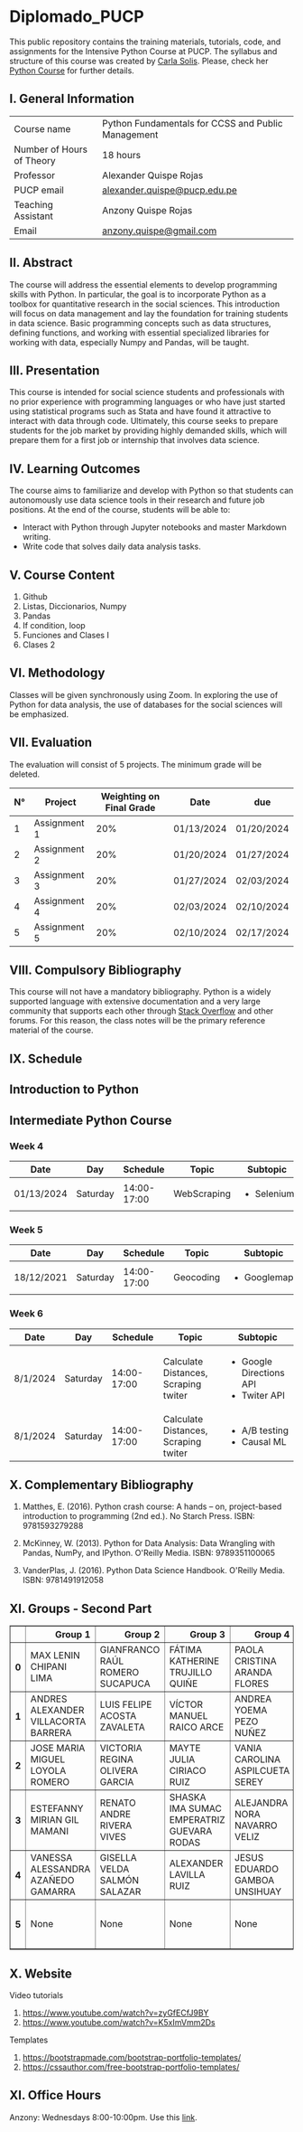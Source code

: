 # Diplomado_PUCP
This public repository contains the training materials, tutorials, code, and assignments for the Intensive Python Course at PUCP. The syllabus and structure of this course was created by [Carla Solis](https://github.com/ccsuehara). Please, check her [Python Course](https://github.com/ccsuehara/python_verano) for further details. 


## I. General Information

|      |        |
|---|---|
|Course name| Python Fundamentals for CCSS and Public Management <br>|
|Number of Hours of Theory| 18 hours <br>|
|Professor| Alexander Quispe Rojas <br>|
|PUCP email| alexander.quispe@pucp.edu.pe <br>|
|Teaching Assistant| Anzony Quispe Rojas <br>|
|Email| anzony.quispe@gmail.com |

## II. Abstract
The course will address the essential elements to develop programming skills with Python. In particular, the goal is to incorporate Python as a toolbox for quantitative research in the social sciences. This introduction will focus on data management and lay the foundation for training students in data science. Basic programming concepts such as data structures, defining functions, and working with essential specialized libraries for working with data, especially Numpy and Pandas, will be taught.

## III. Presentation
This course is intended for social science students and professionals with no prior experience with programming languages or who have just started using statistical programs such as Stata and have found it attractive to interact with data through code. Ultimately, this course seeks to prepare students for the job market by providing highly demanded skills, which will prepare them for a first job or internship that involves data science.


## IV. Learning Outcomes
The course aims to familiarize and develop with Python so that students can autonomously use data science tools in their research and future job positions. At the end of the course, students will be able to:
- Interact with Python through Jupyter notebooks and master Markdown writing.
- Write code that solves daily data analysis tasks.

## V. Course Content

1. Github
2. Listas, Diccionarios, Numpy
3. Pandas 
4. If condition, loop
5. Funciones and Clases I
6. Clases 2

## VI. Methodology
Classes will be given synchronously using Zoom. In exploring the use of Python for data analysis, the use of databases for the social sciences will be emphasized.


## VII. Evaluation
The evaluation will consist of 5 projects. The minimum grade will be deleted. 

|N°| Project | Weighting on Final Grade|Date|due
|---|---|---|---|---
|1|Assignment  1|20%|01/13/2024| 01/20/2024
|2|Assignment  2|20%|01/20/2024| 01/27/2024
|3|Assignment  3|20%|01/27/2024| 02/03/2024
|4|Assignment  4|20%|02/03/2024| 02/10/2024
|5|Assignment  5|20%|02/10/2024| 02/17/2024

## VIII. Compulsory Bibliography
This course will not have a mandatory bibliography. Python is a widely supported language with extensive documentation and a very large community that supports each other through [Stack Overflow](https://stackoverflow.com/) and other forums. For this reason, the class notes will be the primary reference material of the course.

## IX. Schedule
## Introduction to Python


<!-- |Week|Date|Day|Schedule|Topic|Subtopic
|---|---|---|---|---|---
|1|11/18/2024|Saturday|14:00-17:00| Github | <ul>  <li>Installation</li>   <li>Branches</li>   <li>Repository </li> </ul>   
|2|11/25/2024|Saturday|14:00-17:00| Basic Objects |  <ul>  <li>Lists</li>   <li>Dictionaries</li>   <li>NumPy </li> </ul>
|3|12/02/2024|Saturday|14:00-17:00| Pandas | <ul>  <li> Series </li>   <li>Indexing</li>   <li>Importing Data </li> <li> Data wrangling </li> </ul>      
|4|12/09/2024|Saturday|14:00-17:00 | If and Loops | <ul>  <li> If condition </li>   <li> For loop</li>   <li> While Loop</li>  </ul>    
|5|12/16/2024|Saturday|14:00-17:00| Functions and Classes I| <ul>  <li> Function Definitions </li>   <li> *args and **kwwargs </li>   <li> \_init_</li> <li> Attributes and Methods</li>  </ul>    
|6|12/23/2024|Saturday|14:00-17:00| Classes II | <ul>  <li> Private variables </li>   <li> Python Inheritance </li>   <li>Exceptions</li>   </ul>  -->



## Intermediate Python Course

### Week 4
|Date|Day|Schedule|Topic|Subtopic
|---|---|---|---|---
|01/13/2024|Saturday|14:00-17:00| WebScraping| <ul>  <li> Selenium </ul> 


### Week 5
|Date|Day|Schedule|Topic|Subtopic
|---|---|---|---|---
|18/12/2021|Saturday|14:00-17:00| Geocoding| <ul>  <li> Googlemaps </ul> 

 ### Week 6
|Date|Day|Schedule|Topic|Subtopic
|---|---|---|---|---
|8/1/2024|Saturday|14:00-17:00| Calculate Distances, Scraping twiter| <ul>  <li> Google Directions API <li> Twiter API</ul> 
|8/1/2024|Saturday|14:00-17:00| Calculate Distances, Scraping twiter| <ul>  <li> A/B testing <li> Causal ML</ul> 



  

## X. Complementary Bibliography
1. Matthes, E. (2016). Python crash course: A hands – on, project-based introduction to programming (2nd ed.). No Starch Press. ISBN: 9781593279288

2. McKinney, W. (2013). Python for Data Analysis: Data Wrangling with Pandas, NumPy, and IPython. O'Reilly Media. ISBN: 9789351100065

3. VanderPlas, J. (2016). Python Data Science Handbook. O'Reilly Media. ISBN: 9781491912058

## XI. Groups - Second Part

<table border="1" class="dataframe">
  <thead>
    <tr style="text-align: right;">
      <th></th>
      <th>Group 1</th>
      <th>Group 2</th>
      <th>Group 3</th>
      <th>Group 4</th>
      <th>Group 5</th>
      <th>Group 6</th>
      <th>Group 7</th>
      <th>Group 8</th>
      <th>Group 9</th>
      <th>Group 10</th>
      <th>Group 11</th>
    </tr>
  </thead>
  <tbody>
    <tr>
      <th>0</th>
      <td>MAX LENIN CHIPANI LIMA</td>
      <td>GIANFRANCO RAÚL ROMERO SUCAPUCA</td>
      <td>FÁTIMA KATHERINE TRUJILLO QUIÑE</td>
      <td>PAOLA CRISTINA ARANDA FLORES</td>
      <td>DIEGO IGNACIO HUAROTO CASAS</td>
      <td>MICAELA GUTIERREZ NINAQUISPE</td>
      <td>CESAR JULINHO GARCIA RIOS</td>
      <td>ELISA VICTORIA VIVAR GIL</td>
      <td>EDUARDO ALONSO CASTRO GUTIERREZ</td>
      <td>KARLA JACKELINE CHAUCA BONILLA</td>
      <td>KAREN ESTHER SALAZAR SANDOVAL</td>
    </tr>
    <tr>
      <th>1</th>
      <td>ANDRES ALEXANDER VILLACORTA BARRERA</td>
      <td>LUIS FELIPE ACOSTA ZAVALETA</td>
      <td>VÍCTOR MANUEL RAICO ARCE</td>
      <td>ANDREA YOEMA PEZO NUÑEZ</td>
      <td>ROXANA PATRICIA ARAUCO ALIAGA</td>
      <td>MANUEL ANTONIO GIL SOTO PISCO</td>
      <td>RUTH MARINA CHAVEZ PACHECO</td>
      <td>FERNANDO MIGUEL MENDOZA CANAL</td>
      <td>JULIAN BRUCE ZAVALA CALLOAPAZA</td>
      <td>ALEJANDRO MOSQUERA OSPINA</td>
      <td>LUIS ARTURO CAMARENA SUASNABAR</td>
    </tr>
    <tr>
      <th>2</th>
      <td>JOSE MARIA MIGUEL LOYOLA ROMERO</td>
      <td>VICTORIA REGINA OLIVERA GARCIA</td>
      <td>MAYTE JULIA CIRIACO RUIZ</td>
      <td>VANIA CAROLINA ASPILCUETA SEREY</td>
      <td>LUIS FERNANDO EGUSQUIZA PORTILLO</td>
      <td>NATALIA ELENA FIGUEROA CASAS</td>
      <td>CAMILA LUCIANA NAHUERO MONTOYA</td>
      <td>MICHEL JOSUE COTRINA CERDAN</td>
      <td>ARMANDO ALEXANDER SICHA ALVARADO</td>
      <td>MAURICIO ALEJANDRO FLORES JIMENEZ</td>
      <td>REYNALDO ABRAHAM PADILLA MILLA</td>
    </tr>
    <tr>
      <th>3</th>
      <td>ESTEFANNY MIRIAN GIL MAMANI</td>
      <td>RENATO ANDRE RIVERA VIVES</td>
      <td>SHASKA IMA SUMAC EMPERATRIZ GUEVARA RODAS</td>
      <td>ALEJANDRA NORA NAVARRO VELIZ</td>
      <td>LEIDY GRETA GONGORA RUIZ</td>
      <td>EDUARDO NICOLÁS RAMÍREZ LEZAMETA</td>
      <td>RAUL EMERSON AMAO GUERRA</td>
      <td>LUCIA INES BASAGOITIA VIDAL</td>
      <td>WILMAN PAOLO GUTIERREZ CHOCHOCA</td>
      <td>ALEXSANDER GERARDO GIL GUZMAN</td>
      <td>CLAUDIA CORDOVA YAMAUCHI</td>
    </tr>
    <tr>
      <th>4</th>
      <td>VANESSA ALESSANDRA AZAÑEDO GAMARRA</td>
      <td>GISELLA VELDA SALMÓN SALAZAR</td>
      <td>ALEXANDER LAVILLA RUIZ</td>
      <td>JESUS EDUARDO GAMBOA UNSIHUAY</td>
      <td>SAMUEL JOSUE RIVERO MEZA</td>
      <td>JAVIER ISAAC FLORES ROQUE</td>
      <td>JENNY YUPANQUI SANTIAGO</td>
      <td>JORGE TUANAMA ALVAREZ</td>
      <td>ANDREA PAMELA SALAZAR ZAPATA</td>
      <td>ARMANDO ANDRE ORE REYES</td>
      <td>ROY LUIS ROJAS PARDO</td>
    </tr>
    <tr>
      <th>5</th>
      <td>None</td>
      <td>None</td>
      <td>None</td>
      <td>None</td>
      <td>None</td>
      <td>None</td>
      <td>None</td>
      <td>None</td>
      <td>None</td>
      <td>ADRIANA PATRICIA SIERRA POMAR</td>
      <td>ANAHI ZULY CRUZ ASTO</td>
    </tr>
  </tbody>
</table>

## X. Website

Video tutorials

1. https://www.youtube.com/watch?v=zyGfECfJ9BY
2. https://www.youtube.com/watch?v=K5xImVmm2Ds

Templates

1. https://bootstrapmade.com/bootstrap-portfolio-templates/
2. https://cssauthor.com/free-bootstrap-portfolio-templates/

## XI. Office Hours
Anzony: Wednesdays 8:00-10:00pm. Use this [link](https://us06web.zoom.us/j/4771998369?pwd=VFZXRlBSdHNES2JUcFRMenV1RVZhUT09).
